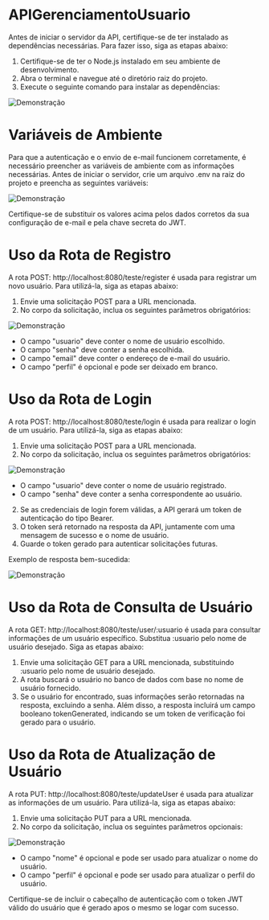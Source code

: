 # APIGerenciamentoUsuario

Antes de iniciar o servidor da API, certifique-se de ter instalado as dependências necessárias. Para fazer isso, siga as etapas abaixo:

   1. Certifique-se de ter o Node.js instalado em seu ambiente de desenvolvimento.
   2. Abra o terminal e navegue até o diretório raiz do projeto.
   3. Execute o seguinte comando para instalar as dependências:
    
  <img src="https://github.com/TRQ10/rdm.images/blob/main/install.png" alt="Demonstração">
  
# Variáveis de Ambiente
  
Para que a autenticação e o envio de e-mail funcionem corretamente, é necessário preencher as variáveis de ambiente com as informações necessárias. Antes de iniciar o servidor, crie um arquivo .env na raiz do projeto e preencha as seguintes variáveis:

<img src="https://github.com/TRQ10/rdm.images/blob/main/ENV.png" alt="Demonstração">

Certifique-se de substituir os valores acima pelos dados corretos da sua configuração de e-mail e pela chave secreta do JWT.

# Uso da Rota de Registro

A rota POST: http://localhost:8080/teste/register é usada para registrar um novo usuário. Para utilizá-la, siga as etapas abaixo:

   1. Envie uma solicitação POST para a URL mencionada.
   2. No corpo da solicitação, inclua os seguintes parâmetros obrigatórios:

   <img src="https://github.com/TRQ10/rdm.images/blob/main/register.png" alt="Demonstração">
   
   - O campo "usuario" deve conter o nome de usuário escolhido.
   - O campo "senha" deve conter a senha escolhida.
   - O campo "email" deve conter o endereço de e-mail do usuário.
   - O campo "perfil" é opcional e pode ser deixado em branco.

# Uso da Rota de Login

A rota POST: http://localhost:8080/teste/login é usada para realizar o login de um usuário. Para utilizá-la, siga as etapas abaixo:

   1. Envie uma solicitação POST para a URL mencionada.
   2. No corpo da solicitação, inclua os seguintes parâmetros obrigatórios:
   
   <img src="https://github.com/TRQ10/rdm.images/blob/main/login.png" alt="Demonstração">
   
   - O campo "usuario" deve conter o nome de usuário registrado.
   - O campo "senha" deve conter a senha correspondente ao usuário.
   
   2. Se as credenciais de login forem válidas, a API gerará um token de autenticação do tipo Bearer.
   3. O token será retornado na resposta da API, juntamente com uma mensagem de sucesso e o nome de usuário.
   4. Guarde o token gerado para autenticar solicitações futuras.
   
   Exemplo de resposta bem-sucedida:
   
   <img src="https://github.com/TRQ10/rdm.images/blob/main/login-sucesso.png" alt="Demonstração">
   
# Uso da Rota de Consulta de Usuário

A rota GET: http://localhost:8080/teste/user/:usuario é usada para consultar informações de um usuário específico. Substitua :usuario pelo nome de usuário desejado. Siga as etapas abaixo:

   1. Envie uma solicitação GET para a URL mencionada, substituindo :usuario pelo nome de usuário desejado.
   2. A rota buscará o usuário no banco de dados com base no nome de usuário fornecido.
   3. Se o usuário for encontrado, suas informações serão retornadas na resposta, excluindo a senha. Além disso, a resposta incluirá um campo booleano tokenGenerated, indicando se um token de verificação foi gerado para o usuário.

# Uso da Rota de Atualização de Usuário

A rota PUT: http://localhost:8080/teste/updateUser é usada para atualizar as informações de um usuário. Para utilizá-la, siga as etapas abaixo:

   1. Envie uma solicitação PUT para a URL mencionada.
   2. No corpo da solicitação, inclua os seguintes parâmetros opcionais:

   <img src="https://github.com/TRQ10/rdm.images/blob/main/update.png" alt="Demonstração">
   
   - O campo "nome" é opcional e pode ser usado para atualizar o nome do usuário.
   - O campo "perfil" é opcional e pode ser usado para atualizar o perfil do usuário.
   
   Certifique-se de incluir o cabeçalho de autenticação com o token JWT válido do usuário que é gerado apos o mesmo se logar com sucesso.
